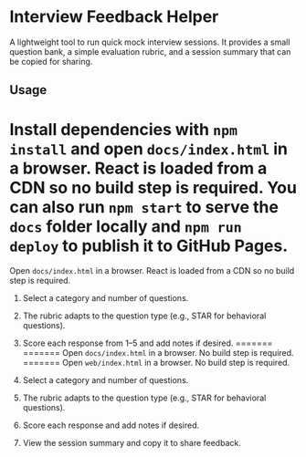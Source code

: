 # Interview Feedback Helper

A lightweight tool to run quick mock interview sessions. It provides a small question bank, a simple evaluation rubric, and a session summary that can be copied for sharing.

## Usage

Install dependencies with `npm install` and open `docs/index.html` in a browser. React is loaded from a CDN so no build step is required. You can also run `npm start` to serve the `docs` folder locally and `npm run deploy` to publish it to GitHub Pages.
=======
Open `docs/index.html` in a browser. React is loaded from a CDN so no build step is required.

1. Select a category and number of questions.
2. The rubric adapts to the question type (e.g., STAR for behavioral questions).
3. Score each response from 1–5 and add notes if desired.
=======
=======
Open `docs/index.html` in a browser. No build step is required.
=======
Open `web/index.html` in a browser. No build step is required.

1. Select a category and number of questions.
2. The rubric adapts to the question type (e.g., STAR for behavioral questions).
3. Score each response and add notes if desired.

4. View the session summary and copy it to share feedback.
